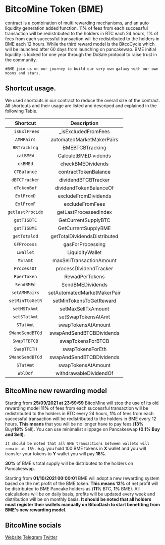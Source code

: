 # BitcoMine Token (BME)
contract is a combination of multi rewarding mechanisms, and an auto liquidity generation added function. 11% of fees from each successful transaction will be redistributed to the holders in BTC each 24 hours, 1% of fees from each successful transaction will be redistributed to the holders in BME each 12 hours. While the third reward model is the BitcoCycle which will be launched after 60 days from launching on pancakewap. BME initial liquidity is locked for one year through the DxSale protocol to raise trust in the community.
```
#BME join us on our journey to build our very own galaxy with our own moons and stars.
```

## Shortcut usage.
We used shortcuts in our contract to reduce the overall size of the contract. All shortcuts and their usage are listed and descriped and explained in the following Table.

| **Shortcut** | **Description** |
| :---: | :---: |
| `_isExlFFees` | _isExcludedFromFees |
| `AMMPairs` | automatedMarketMakerPairs |
| `BBTracking` | BMEBTCBTracking |
| `calBMEd` | CalculetBMEDividends |
| `ckBMEd` | checkBMEDividends |
| `CTBalance` | contractTokenBalance |
| `dBTCTracker` | dividendBTCBTracker |
| `dTokenBof` | dividendTokenBalanceOf |
| `ExlFromD` | excludeFromDividends |
| `ExlFromF` | excludeFromFees |
| `getlastProcidx` | getLastProcessedIndex |
| `getTISBTC` | GetCurrentSupplyBTC |
| `getTISBME` | GetCurrentSupplyBME |
| `getTotaldd` | getTotalDividendsDistributed |
| `GFProcess` | gasForProcessing |
| `Lwallet` | LiquidityWallet |
| `MSTAmt` | maxSellTransactionAmount |
| `ProcessDT` | processDividendTracker |
| `RperToken` | RewadPerTokens |
| `SendBMEd` | SendBMEDividends |
| `setAMMPairs` | setAutomatedMarketMakerPair |
| `setMinTtoGetR` | setMinTokensToGetReward |
| `setMSTxAmt` | setMaxSellTxAmount |
| `setSTatAmt` | setSwapTokensAtAmt |
| `STatAmt` | swapTokensAtAmount |
| `SWandSendBTCd` | swapAndSendBTCBDividends |
| `SwapTFBTCB` | swapTokensForBTCB |
| `SwapTFETH` | swapTokensForEth |
| `SWandSendBTCd` | swapAndSendBTCBDividends |
| `STatAmt` | swapTokensAtAmount |
| `WblDof` | withdrawableDividendOf |

## BitcoMine new rewarding model 
Starting from **25/09/2021 at 23:59:59** BitcoMine will stop the use of its old rewarding model **11%** of fees from each successful transaction will be redistributed to the holders in BTC every 24 hours, **1%** of fees from each successful transaction will be redistributed to the holders in BME every 12 hours. **This means** that you will be no longer have to pay fees (**13%** Buy/**18%** Sell). You can use minimalist slippage on Pancakeswap **(0.1% Buy and Sell)**.

```It should be noted that all BME transactions between wallets will remain at 18%.``` e.g. you hold 100 BME tokens in **X** wallet and you will transfer your tokens to **Y** wallet you will pay **18%**.

**30%** of BME's total supply will be distributed to the holders on Pancakeswap.

Starting from **01/10/2021 00:00:01** BME will adopt a new rewarding system based on the net profit of the BME token. **This means 12%** of net profit will be distributed to BME Pancake holders as (**11%** BTC, **1%** BME). All calculations will be on daily basis, profits will be updated every week and distribution will be on monthly basis. **It should be noted that all holders must register their wallets manually on BitcoDash to start benefiting from BME's new rewarding model**.
## BitcoMine socials
[Website](https://BitcoMineToken.com)
[Telegram](https://t.me/BitcoMineToken)
[Twitter](https://twitter.com/BitcoMineToken)
